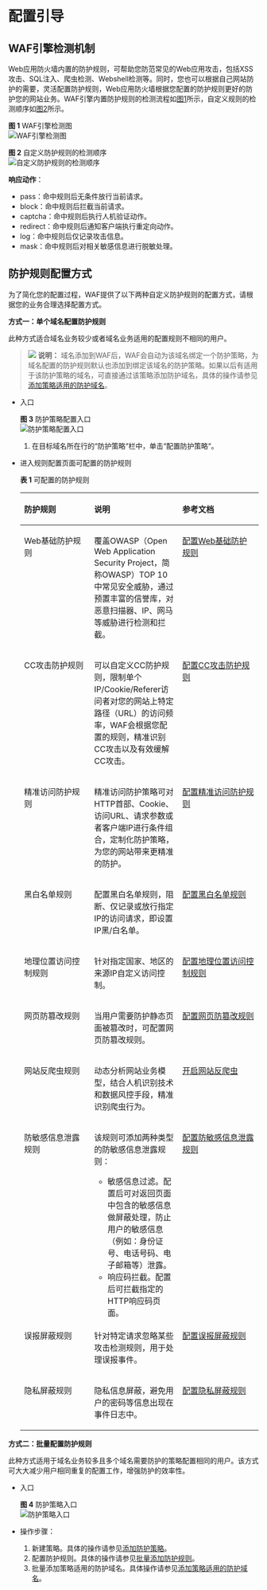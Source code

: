 # 配置引导<a name="waf_01_0129"></a>

## WAF引擎检测机制<a name="section8980164913235"></a>

Web应用防火墙内置的防护规则，可帮助您防范常见的Web应用攻击，包括XSS攻击、SQL注入、爬虫检测、Webshell检测等。同时，您也可以根据自己网站防护的需要，灵活配置防护规则，Web应用防火墙根据您配置的防护规则更好的防护您的网站业务。WAF引擎内置防护规则的检测流程如[图1](#fig1628214208241)所示，自定义规则的检测顺序如[图2](#fig2084820326445)所示。

**图 1**  WAF引擎检测图<a name="fig1628214208241"></a>  
![](figures/WAF引擎检测图.png "WAF引擎检测图")

**图 2**  自定义防护规则的检测顺序<a name="fig2084820326445"></a>  
![](figures/自定义防护规则的检测顺序.png "自定义防护规则的检测顺序")

**响应动作**：

-   pass：命中规则后无条件放行当前请求。
-   block：命中规则后拦截当前请求。
-   captcha：命中规则后执行人机验证动作。
-   redirect：命中规则后通知客户端执行重定向动作。
-   log：命中规则后仅记录攻击信息。
-   mask：命中规则后对相关敏感信息进行脱敏处理。

## 防护规则配置方式<a name="section89113456294"></a>

为了简化您的配置过程，WAF提供了以下两种自定义防护规则的配置方式，请根据您的业务合理选择配置方式。

**方式一：单个域名配置防护规则**

此种方式适合域名业务较少或者域名业务适用的配置规则不相同的用户。

>![](public_sys-resources/icon-note.gif) **说明：** 
>域名添加到WAF后，WAF会自动为该域名绑定一个防护策略，为域名配置的防护规则默认也添加到绑定该域名的防护策略。如果以后有适用于该防护策略的域名，可直接通过该策略添加防护域名，具体的操作请参见[添加策略适用的防护域名](添加策略适用的防护域名.md)。

-   入口

    **图 3**  防护策略配置入口<a name="fig443351912108"></a>  
    ![](figures/防护策略配置入口.png "防护策略配置入口")

    1.  在目标域名所在行的“防护策略“栏中，单击“配置防护策略“。

-   进入规则配置页面可配置的防护规则

    **表 1**  可配置的防护规则

    <a name="table14874354152011"></a>
    <table><thead align="left"><tr id="row387516548205"><th class="cellrowborder" valign="top" width="29.330000000000002%" id="mcps1.2.4.1.1"><p id="p187585492013"><a name="p187585492013"></a><a name="p187585492013"></a>防护规则</p>
    </th>
    <th class="cellrowborder" valign="top" width="37.01%" id="mcps1.2.4.1.2"><p id="p3875145416201"><a name="p3875145416201"></a><a name="p3875145416201"></a>说明</p>
    </th>
    <th class="cellrowborder" valign="top" width="33.660000000000004%" id="mcps1.2.4.1.3"><p id="p1736965022315"><a name="p1736965022315"></a><a name="p1736965022315"></a>参考文档</p>
    </th>
    </tr>
    </thead>
    <tbody><tr id="row187565419201"><td class="cellrowborder" valign="top" width="29.330000000000002%" headers="mcps1.2.4.1.1 "><p id="p148751054172016"><a name="p148751054172016"></a><a name="p148751054172016"></a>Web基础防护规则</p>
    </td>
    <td class="cellrowborder" valign="top" width="37.01%" headers="mcps1.2.4.1.2 "><p id="p7619145311"><a name="p7619145311"></a><a name="p7619145311"></a><span>覆盖OWASP（Open Web Application Security Project，简称OWASP）TOP 10中常见安全威胁，通过预置丰富的信誉库，对恶意扫描器、IP、网马等威胁进行检测和拦截。</span></p>
    </td>
    <td class="cellrowborder" valign="top" width="33.660000000000004%" headers="mcps1.2.4.1.3 "><p id="p7369450152320"><a name="p7369450152320"></a><a name="p7369450152320"></a><a href="配置Web基础防护规则.md">配置Web基础防护规则</a></p>
    </td>
    </tr>
    <tr id="row148751545201"><td class="cellrowborder" valign="top" width="29.330000000000002%" headers="mcps1.2.4.1.1 "><p id="p1687519545206"><a name="p1687519545206"></a><a name="p1687519545206"></a>CC攻击防护规则</p>
    </td>
    <td class="cellrowborder" valign="top" width="37.01%" headers="mcps1.2.4.1.2 "><p id="p1287555452011"><a name="p1287555452011"></a><a name="p1287555452011"></a><span>可以自定义CC防护规则，限制单个IP/Cookie/Referer访问者对您的网站上特定路径（URL）的访问频率，WAF会根据您配置的规则，精准识别</span><span>CC攻击</span><span>以及有效缓解CC攻击</span>。</p>
    </td>
    <td class="cellrowborder" valign="top" width="33.660000000000004%" headers="mcps1.2.4.1.3 "><p id="p636955019231"><a name="p636955019231"></a><a name="p636955019231"></a><a href="配置CC攻击防护规则.md">配置CC攻击防护规则</a></p>
    </td>
    </tr>
    <tr id="row1387525413206"><td class="cellrowborder" valign="top" width="29.330000000000002%" headers="mcps1.2.4.1.1 "><p id="p13875854162017"><a name="p13875854162017"></a><a name="p13875854162017"></a>精准访问防护规则</p>
    </td>
    <td class="cellrowborder" valign="top" width="37.01%" headers="mcps1.2.4.1.2 "><p id="p487517543205"><a name="p487517543205"></a><a name="p487517543205"></a><span>精准访问防护策略可对HTTP首部、Cookie、访问URL、请求参数或者客户端IP进行条件组合，定制化防护策略，为您的网站带来更精准的防护。</span></p>
    </td>
    <td class="cellrowborder" valign="top" width="33.660000000000004%" headers="mcps1.2.4.1.3 "><p id="p17369165082315"><a name="p17369165082315"></a><a name="p17369165082315"></a><a href="配置精准访问防护规则.md">配置精准访问防护规则</a></p>
    </td>
    </tr>
    <tr id="row18875115412200"><td class="cellrowborder" valign="top" width="29.330000000000002%" headers="mcps1.2.4.1.1 "><p id="p987535414206"><a name="p987535414206"></a><a name="p987535414206"></a>黑白名单规则</p>
    </td>
    <td class="cellrowborder" valign="top" width="37.01%" headers="mcps1.2.4.1.2 "><p id="p487595462020"><a name="p487595462020"></a><a name="p487595462020"></a><span>配置黑白名单规则，阻断、仅记录或放行指定IP的访问请求，即设置</span><span>IP黑/白名单</span><span>。</span></p>
    </td>
    <td class="cellrowborder" valign="top" width="33.660000000000004%" headers="mcps1.2.4.1.3 "><p id="p133691050112316"><a name="p133691050112316"></a><a name="p133691050112316"></a><a href="配置黑白名单规则.md">配置黑白名单规则</a></p>
    </td>
    </tr>
    <tr id="row10875105492011"><td class="cellrowborder" valign="top" width="29.330000000000002%" headers="mcps1.2.4.1.1 "><p id="p198751954152014"><a name="p198751954152014"></a><a name="p198751954152014"></a>地理位置访问控制规则</p>
    </td>
    <td class="cellrowborder" valign="top" width="37.01%" headers="mcps1.2.4.1.2 "><p id="p787518546202"><a name="p787518546202"></a><a name="p787518546202"></a><span>针对指定国家、地区的来源IP自定义访问控制。</span></p>
    </td>
    <td class="cellrowborder" valign="top" width="33.660000000000004%" headers="mcps1.2.4.1.3 "><p id="p136912509235"><a name="p136912509235"></a><a name="p136912509235"></a><a href="配置地理位置访问控制规则.md">配置地理位置访问控制规则</a></p>
    </td>
    </tr>
    <tr id="row38751454192010"><td class="cellrowborder" valign="top" width="29.330000000000002%" headers="mcps1.2.4.1.1 "><p id="p687555472020"><a name="p687555472020"></a><a name="p687555472020"></a>网页防篡改规则</p>
    </td>
    <td class="cellrowborder" valign="top" width="37.01%" headers="mcps1.2.4.1.2 "><p id="p78752544206"><a name="p78752544206"></a><a name="p78752544206"></a><span>当用户需要防护静态页面被篡改时，可配置网页防篡改规则。</span></p>
    </td>
    <td class="cellrowborder" valign="top" width="33.660000000000004%" headers="mcps1.2.4.1.3 "><p id="p93691650162313"><a name="p93691650162313"></a><a name="p93691650162313"></a><a href="配置网页防篡改规则.md">配置网页防篡改规则</a></p>
    </td>
    </tr>
    <tr id="row0699639122212"><td class="cellrowborder" valign="top" width="29.330000000000002%" headers="mcps1.2.4.1.1 "><p id="p5699143916223"><a name="p5699143916223"></a><a name="p5699143916223"></a>网站反爬虫规则</p>
    </td>
    <td class="cellrowborder" valign="top" width="37.01%" headers="mcps1.2.4.1.2 "><p id="p1063395362914"><a name="p1063395362914"></a><a name="p1063395362914"></a><span>动态分析网站业务模型，结合人机识别技术和数据风控手段，精准识别爬虫行为。</span></p>
    </td>
    <td class="cellrowborder" valign="top" width="33.660000000000004%" headers="mcps1.2.4.1.3 "><p id="p7369125014233"><a name="p7369125014233"></a><a name="p7369125014233"></a><a href="开启网站反爬虫.md">开启网站反爬虫</a></p>
    </td>
    </tr>
    <tr id="row569919395228"><td class="cellrowborder" valign="top" width="29.330000000000002%" headers="mcps1.2.4.1.1 "><p id="p1569933902211"><a name="p1569933902211"></a><a name="p1569933902211"></a>防敏感信息泄露规则</p>
    </td>
    <td class="cellrowborder" valign="top" width="37.01%" headers="mcps1.2.4.1.2 "><p id="p1111212302814"><a name="p1111212302814"></a><a name="p1111212302814"></a>该规则可添加两种类型的防敏感信息泄露规则：</p>
    <a name="ul171121523162819"></a><a name="ul171121523162819"></a><ul id="ul171121523162819"><li>敏感信息过滤。配置后可对返回页面中包含的敏感信息做屏蔽处理，防止用户的敏感信息（例如：身份证号、电话号码、电子邮箱等）泄露。</li><li>响应码拦截。配置后可拦截指定的HTTP响应码页面。</li></ul>
    </td>
    <td class="cellrowborder" valign="top" width="33.660000000000004%" headers="mcps1.2.4.1.3 "><p id="p436975012320"><a name="p436975012320"></a><a name="p436975012320"></a><a href="配置防敏感信息泄露规则.md">配置防敏感信息泄露规则</a></p>
    </td>
    </tr>
    <tr id="row8699133972219"><td class="cellrowborder" valign="top" width="29.330000000000002%" headers="mcps1.2.4.1.1 "><p id="p206991039102215"><a name="p206991039102215"></a><a name="p206991039102215"></a>误报屏蔽规则</p>
    </td>
    <td class="cellrowborder" valign="top" width="37.01%" headers="mcps1.2.4.1.2 "><p id="p20480323123012"><a name="p20480323123012"></a><a name="p20480323123012"></a><span>针对特定请求忽略某些攻击检测规则，用于处理误报事件。</span></p>
    </td>
    <td class="cellrowborder" valign="top" width="33.660000000000004%" headers="mcps1.2.4.1.3 "><p id="p7369135017238"><a name="p7369135017238"></a><a name="p7369135017238"></a><a href="配置误报屏蔽规则.md">配置误报屏蔽规则</a></p>
    </td>
    </tr>
    <tr id="row12341732172215"><td class="cellrowborder" valign="top" width="29.330000000000002%" headers="mcps1.2.4.1.1 "><p id="p1135163272212"><a name="p1135163272212"></a><a name="p1135163272212"></a>隐私屏蔽规则</p>
    </td>
    <td class="cellrowborder" valign="top" width="37.01%" headers="mcps1.2.4.1.2 "><p id="p1835123222213"><a name="p1835123222213"></a><a name="p1835123222213"></a><span>隐私信息屏蔽</span><span>，避免用户的密码等信息出现在事件日志中。</span></p>
    </td>
    <td class="cellrowborder" valign="top" width="33.660000000000004%" headers="mcps1.2.4.1.3 "><p id="p93691250162314"><a name="p93691250162314"></a><a name="p93691250162314"></a><a href="配置隐私屏蔽规则.md">配置隐私屏蔽规则</a></p>
    </td>
    </tr>
    </tbody>
    </table>


**方式二：批量配置防护规则**

此种方式适用于域名业务较多且多个域名需要防护的策略配置相同的用户。该方式可大大减少用户相同重复的配置工作，增强防护的效率性。

-   入口

    **图 4**  防护策略入口<a name="fig4203459164711"></a>  
    ![](figures/防护策略入口.png "防护策略入口")

-   操作步骤：
    1.  新建策略。具体的操作请参见[添加防护策略](添加防护策略.md)。
    2.  配置防护规则。具体的操作请参见[批量添加防护规则](批量添加防护规则.md)。
    3.  批量添加策略适用的防护域名。具体操作请参见[添加策略适用的防护域名](添加策略适用的防护域名.md)。



